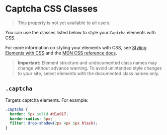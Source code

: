 <!-- This article was published using the Doc Push single-sourcing tool. Any changes to this article MUST be made in the source file. Find it at www.github.com/wix-private/velo-docs.-->

# Captcha CSS Classes

> This property is not yet available to all users.

You can use the classes listed below
to style your `Captcha` elements with CSS.

For more information on styling your elements with CSS, see
[Styling Elements with CSS]($w/styling-elements-with-css) and the
[MDN CSS reference docs](https://developer.mozilla.org/en-US/docs/Learn/CSS).

<blockquote class="important">

__Important:__
Element structure and undocumented class names
may change without advance warning.
To avoid unintended style changes to your site,
select elements with the documented class names only.

</blockquote>

## `.captcha`

Targets captcha elements.
For example:

```css
.captcha {
  border: 5px solid #d1a917;
  border-radius: 6px;
  filter: drop-shadow(2px 4px 6px black);
}
```
